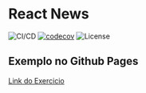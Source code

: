 # React News

![CI/CD](https://github.com/dyarleniber/react-workflow-gh-actions/workflows/CI/CD/badge.svg)
[![codecov](https://codecov.io/gh/thomazot/react-news/branch/master/graph/badge.svg)](https://codecov.io/gh/thomazot/react-news)
![License](https://img.shields.io/github/license/dyarleniber/react-workflow-gh-actions)

## Exemplo no Github Pages

[Link do Exercicio](https://thomazot.github.io/react-news/)
